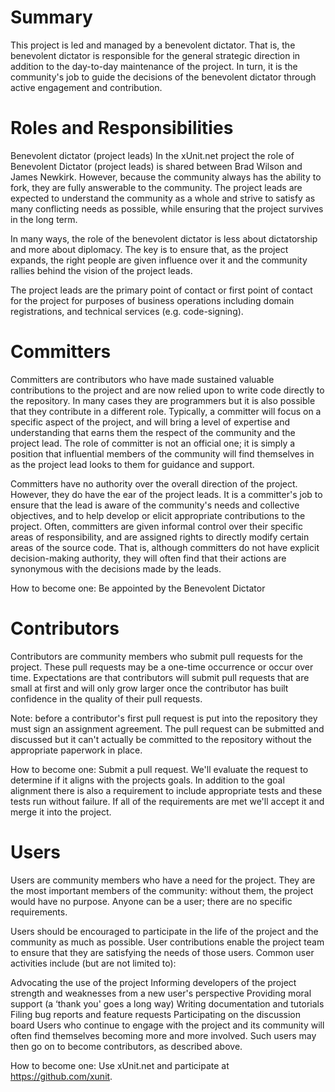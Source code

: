 # Summary
This project is led and managed by a benevolent dictator. That is, the benevolent dictator is responsible for the general strategic direction in addition to the day-to-day maintenance of the project. In turn, it is the community's job to guide the decisions of the benevolent dictator through active engagement and contribution.

# Roles and Responsibilities
Benevolent dictator (project leads)
In the xUnit.net project the role of Benevolent Dictator (project leads) is shared between Brad Wilson and James Newkirk. However, because the community always has the ability to fork, they are fully answerable to the community. The project leads are expected to understand the community as a whole and strive to satisfy as many conflicting needs as possible, while ensuring that the project survives in the long term.

In many ways, the role of the benevolent dictator is less about dictatorship and more about diplomacy. The key is to ensure that, as the project expands, the right people are given influence over it and the community rallies behind the vision of the project leads.

The project leads are the primary point of contact or first point of contact for the project for purposes of business operations including domain registrations, and technical services (e.g. code-signing).

# Committers
Committers are contributors who have made sustained valuable contributions to the project and are now relied upon to write code directly to the repository. In many cases they are programmers but it is also possible that they contribute in a different role. Typically, a committer will focus on a specific aspect of the project, and will bring a level of expertise and understanding that earns them the respect of the community and the project lead. The role of committer is not an official one; it is simply a position that influential members of the community will find themselves in as the project lead looks to them for guidance and support.

Committers have no authority over the overall direction of the project. However, they do have the ear of the project leads. It is a committer's job to ensure that the lead is aware of the community's needs and collective objectives, and to help develop or elicit appropriate contributions to the project. Often, committers are given informal control over their specific areas of responsibility, and are assigned rights to directly modify certain areas of the source code. That is, although committers do not have explicit decision-making authority, they will often find that their actions are synonymous with the decisions made by the leads.

How to become one: Be appointed by the Benevolent Dictator

# Contributors
Contributors are community members who submit pull requests for the project. These pull requests may be a one-time occurrence or occur over time. Expectations are that contributors will submit pull requests that are small at first and will only grow larger once the contributor has built confidence in the quality of their pull requests.

Note: before a contributor's first pull request is put into the repository they must sign an assignment agreement. The pull request can be submitted and discussed but it can't actually be committed to the repository without the appropriate paperwork in place.

How to become one: Submit a pull request. We'll evaluate the request to determine if it aligns with the projects goals. In addition to the goal alignment there is also a requirement to include appropriate tests and these tests run without failure. If all of the requirements are met we'll accept it and merge it into the project.

# Users
Users are community members who have a need for the project. They are the most important members of the community: without them, the project would have no purpose. Anyone can be a user; there are no specific requirements.

Users should be encouraged to participate in the life of the project and the community as much as possible. User contributions enable the project team to ensure that they are satisfying the needs of those users. Common user activities include (but are not limited to):

Advocating the use of the project
Informing developers of the project strength and weaknesses from a new user's perspective
Providing moral support (a ‘thank you' goes a long way)
Writing documentation and tutorials
Filing bug reports and feature requests
Participating on the discussion board
Users who continue to engage with the project and its community will often find themselves becoming more and more involved. Such users may then go on to become contributors, as described above.

How to become one: Use xUnit.net and participate at https://github.com/xunit.
